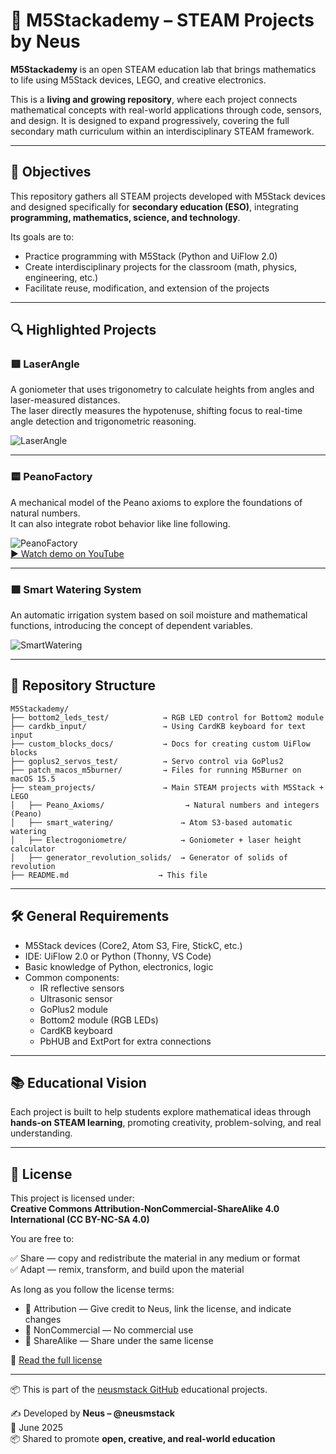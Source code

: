 # 🧠 M5Stackademy – STEAM Projects by Neus

**M5Stackademy** is an open STEAM education lab that brings mathematics to life using M5Stack devices, LEGO, and creative electronics.

This is a **living and growing repository**, where each project connects mathematical concepts with real-world applications through code, sensors, and design. It is designed to expand progressively, covering the full secondary math curriculum within an interdisciplinary STEAM framework.

---

## 🎯 Objectives

This repository gathers all STEAM projects developed with M5Stack devices and designed specifically for **secondary education (ESO)**, integrating **programming, mathematics, science, and technology**.

Its goals are to:

- Practice programming with M5Stack (Python and UiFlow 2.0)
- Create interdisciplinary projects for the classroom (math, physics, engineering, etc.)
- Facilitate reuse, modification, and extension of the projects

---

## 🔍 Highlighted Projects

### 🟥 LaserAngle

A goniometer that uses trigonometry to calculate heights from angles and laser-measured distances.  
The laser directly measures the hypotenuse, shifting focus to real-time angle detection and trigonometric reasoning.

![LaserAngle](project_images/LaserAngle.JPG)

---

### 🟨 PeanoFactory

A mechanical model of the Peano axioms to explore the foundations of natural numbers.  
It can also integrate robot behavior like line following.

![PeanoFactory](project_images/PeanoFactory.jpg)  
[▶️ Watch demo on YouTube](https://www.youtube.com/watch?v=X0DargmOZIA)

---

### 🟩 Smart Watering System

An automatic irrigation system based on soil moisture and mathematical functions, introducing the concept of dependent variables.

![SmartWatering](project_images/SmartWatering.jpg)

---

## 📁 Repository Structure

```plaintext
M5Stackademy/
├── bottom2_leds_test/            → RGB LED control for Bottom2 module
├── cardkb_input/                 → Using CardKB keyboard for text input
├── custom_blocks_docs/           → Docs for creating custom UiFlow blocks
├── goplus2_servos_test/          → Servo control via GoPlus2
├── patch_macos_m5burner/         → Files for running M5Burner on macOS 15.5
├── steam_projects/               → Main STEAM projects with M5Stack + LEGO
│   ├── Peano_Axioms/                  → Natural numbers and integers (Peano)
│   ├── smart_watering/               → Atom S3-based automatic watering
│   ├── Electrogoniometre/            → Goniometer + laser height calculator
│   ├── generator_revolution_solids/  → Generator of solids of revolution
├── README.md                    → This file
```

---

## 🛠️ General Requirements

- M5Stack devices (Core2, Atom S3, Fire, StickC, etc.)
- IDE: UiFlow 2.0 or Python (Thonny, VS Code)
- Basic knowledge of Python, electronics, logic
- Common components:
  - IR reflective sensors
  - Ultrasonic sensor
  - GoPlus2 module
  - Bottom2 module (RGB LEDs)
  - CardKB keyboard
  - PbHUB and ExtPort for extra connections

---

## 📚 Educational Vision

Each project is built to help students explore mathematical ideas through **hands-on STEAM learning**, promoting creativity, problem-solving, and real understanding.

---

## 📜 License

This project is licensed under:  
**Creative Commons Attribution-NonCommercial-ShareAlike 4.0 International (CC BY-NC-SA 4.0)**

You are free to:

✅ Share — copy and redistribute the material in any medium or format  
✅ Adapt — remix, transform, and build upon the material  

As long as you follow the license terms:

- 🧾 Attribution — Give credit to Neus, link the license, and indicate changes  
- 🚫 NonCommercial — No commercial use  
- 🔁 ShareAlike — Share under the same license  

🔗 [Read the full license](https://creativecommons.org/licenses/by-nc-sa/4.0/)

---

📦 This is part of the [neusmstack GitHub](https://github.com/neusmstack) educational projects.

✍️ Developed by **Neus – @neusmstack**  
📅 June 2025  
📦 Shared to promote **open, creative, and real-world education**
